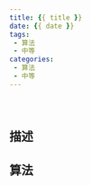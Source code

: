 ```yaml
---
title: {{ title }}
date: {{ date }}
tags:
 - 算法
 - 中等
categories:
 - 算法
 - 中等
---
```


# 

```

```

## 描述


## 算法


